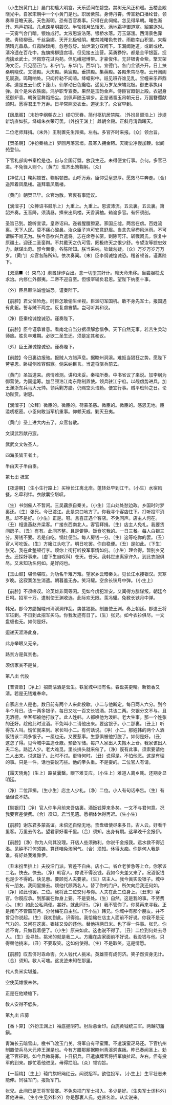<!-- { "loadSidebar": true } -->
〔小生扮黄门上〕晨门初启大明宫。天乐遥闻在碧空。禁树无风正和暖。玉楼金殿晓光中。自家宋朝中一个小黄门是也。职居紫禁。身侍丹霄。传宣勅口播纶音。领奏章目瞻天表。天色渐明。恐有百官奏事。只得在此伺候。怎见得早朝。曙色渐开。鸡声初报。几点疎星明碧汉。半轮残月坠瑶天。满地霜华御道寒。貂裘逐对。一天雾气合门暗。银烛成行。太液恩波浩荡。银桥水落。万玉潺湲。西淸景色霏微。靑琐柳垂。千丝袅娜。天开北极轻阴。散禁城曙色苍苍。雨歇南山积翠。来紫陌晴光皛皛。红霞映琐闱。忽卷忽舒。灿烂渐分双阙下。玉漏闻驰道。或断或续。淸冷遥在百花中。旌旗拂柳遶宫墙。但见接五连营。英勇狰狞。都是金甲银盔。捉虎擒龙武士。环佩穿花过内苑。但见峨冠博带。才豪俊伟。无非银靑金紫。擎天架海文臣。只见丽正门。和宁门。东华门。西华门。宣德门。各门金锁齐开。日上扶桑明晓仗。文德殿。大庆殿。紫宸殿。垂拱殿。集英殿。各殿朱帘尽卷。云开阊阖见宸旒。鸣鞘响处。只闻传勑不闻喧。绛蜡影中。祇见班齐谁见乱。宝幢来乐声鼎沸。道是五云仙仗下蓬山。仙掌动日色纔临。遥见万岁龙床端北极。御史事执纠弹。眞个是朱衣铁面。鸿胪职专宣奏。果然是玉韵金声。侍臣官趋朝上殿。衣冠身惹御炉香。朝贺官舞蹈扬尘。剑佩声随玉墀步。正是诸番玉帛朝元日。万国簪缨献颂时。愿得君王千万寿。日华常照衮衣垂。道犹未了。众官早到。 

【凤凰阁】〔末扮李纲朝衣上〕缪叨天眷。简付枢机居禁院。〔外扮吕颐浩上〕沙堤新筑直如弦。绛蜡朱衣荣可羡。〔外扮王渊上〕趋朝金殿。正斜月淸霜曙天。

二位老师拜揖。〔末外〕王制置先生拜揖。左右。多官齐时来报。〔众〕领台旨。 

【贺圣朝】〔净扮秦桧上〕梦回月落宫垣。晨寒入拥金鞯。天街尘净慢加鞭。似阆苑登仙。

下官礼部尙书秦桧是也。自与金国订盟。放我生还。未得便宜行事。奈何。多官已进。不免径入则个。〔黄门〕班齐出笏鞠躬。〔众〕 

【神仗儿】鞠躬顿首。鞠躬顿首。山呼万寿。臣仰受皇恩厚。愿效马牛奔走。〔合〕遥拜着凤凰楼。遥拜着凤凰楼。

〔黄门〕朝贺已毕。众官勿散。官裏有事廷议。 

【滴溜子】〔众捧诏书鼓乐上〕九重上。九重上。恩波沛流。五云裏。五云裏。箫韶齐奏。玉音降。须淸昼。捧来出凤楼。天香满袖。勑谕多官。有怀须剖。

圣旨已到。跪听宣读。皇帝诏曰。迩者腥膻猾夏。家国丘墟。两宫在虏。百姓流离。天下人民。莫不痛心酸鼻。汝众臣子岂可安意舒眉。当念先皇栉风沐雨。不可谓朕不肖无为。朕今意欲兴兵遣将。志在席卷长驱。剿除可汗。斩戮阏氏。恢复中原疆土。迎还二圣銮舆。不共戴天之仇可雪。罔极终天之恨少舒。专望汝等摅忠效力。献谋出奇。卽今面奏。各陈所知。朕当采纳。钦哉勿疑。〔众〕万岁万岁万万岁。〔黄门〕众官各陈所知。依次奏闻。〔末〕臣李纲诚惶诚恐。稽首顿首。谨奏陛下。 

【双鸂■〈氵束鸟〉】虏酋肆诈百出。念一切堕其奸计。赖天命未移。当尝胆枕戈求治。内修仁外御夷。二帝不迎自至。但恨宰辅负君恩。望陛下纳臣十事。

〔外〕臣吕颐浩诚惶诚恐。谨奏陛下。 

【前腔】君父値险危。时臣怎敢偷生坐视。臣滥叨军国机。敢不身先军士。报国遇有此躯。誓与贼不两立。反复虏酋情。岂可听其和议。

〔净〕臣秦桧诚惶诚恐。谨奏陛下。 

【前腔】臣今谨承旨意。看南北自当分据须解忿惜争。天下自然无事。若苦生灵动师旅。胜负卒难期。必欲二圣生还。须是定其和议。

〔外〕臣王渊诚惶诚恐。谨奏陛下。 

【前腔】今日裏边报驰。报贼人方腊声息。据睦州洞溪。难抵当猖狂之势。愿陛下劳睿思。卧榻侧难容假寐。倘采纳臣言。当遣将驱兵前去。

〔黄门〕圣旨道来。虏情难测。讲和未妥。秦桧所奏。中书省议了来说。加李纲为御营使。为国运筹。加吕颐浩江南东路制置使。领兵驻江宁府。以觇虏势进兵。加王渊浙东兵马大元帅。领兵剿方腊。仍赐空头诰勑。便宜行事。贼平班师之日。论功陛赏。谢恩。 

【滴溜子】〔众拜〕微臣的。微臣的。荷蒙圣慈。微臣的。微臣的。感恩无地。臣滥叨枢密。小臣何敢当军机重事。仰赖天威。剿灭丑夷。

〔黄门〕圣上进大内去了。众官各散。 

文谟武烈献丹宸。

武武文文佐圣人。

四海虽皆王者土。

半由天子半由臣。 

第七出
抵寓

【夜游朝】〔生小生行路上〕买棹长江离北岸。蓬转处早到江干。〔小生〕水宿风餐。名牵利绊。衣敝囊空堪叹。

〔生〕书剑催人不暂闲。三吴覊旅自秦关。〔小生〕江山处处愁边政。乡国时时梦裏还。〔生〕张兄。今已渡江。此是京口地方了。你我寻个客店住下。打听投军消息。却不是好。〔小生〕正是。呀。且喜正遇个客店。不免问声。店主人何在。〔丑〕相逢燕赵齐梁客。广接东西南北人。客官拜揖。〔生〕店主人免礼。我要赁间房子。〔丑〕有有。此间齐整。且是僻静。饭食吃我的。一日三餐。每人白银三分。房钱不要。若是自吃。锅灶便当。每人房钱一分。〔生〕这等吃你的罢。〔丑〕官人可吃饭。〔生〕方纔江头吃了。明日吃罢。你自稳便。〔丑〕是如此。〔下生〕张兄。我在此整顿行李。烦你上街打听投军事情如何。〔小生〕理会得。暂别乡兄去。还探好事来。〔虚下生自叹科〕苍天。苍天。我韩世忠离家许久。到此衣服俱尽。又未知功名何如。是好闷也。 

【玉山颓】堪怜堪叹。为功名千难万难。望家乡云暗秦关。见长江水接银汉。天寒岁晚。这寂寞怎生消遣。朝暮羞无办。笑冯驩。空余长铗月中弹。〔小生上〕 

【前腔】不须嗟叹。论英雄非同等闲。见如今虏犯淮安。又闻得方腊谋叛。朝廷今日呵。招军十万。遣制使王渊收选。此际欢无限。羡冯驩。免敎长铗月中弹。

韩兄。卽今方腊据睦州淸溪洞作乱。势甚猖獗。制置使王渊。奏上朝廷。卽遣王将军征剿。不日到此招军买马。你我发迹有日了。〔生〕张兄。如今衣衫俱尽。一文盘缠也无。如何是好。 

迢递天涯滞此身。

此身举眼又无亲。

路贫方是眞贫也。

须信家贫不是贫。 

第八出
代役

【普贤歌】〔净上〕招商沽酒是营生。铁瓮城中旧有名。春盘美更精。新篘香又淸。若是无钱难奉命。

自家店主人是也。数日前有两个人来此投歇。小二与他断定。每日两人六分。到今半个月日。该一两多银子。每日又吃一百文长钱酒。共该二两。欠银分文不与。且无酒德。坐客都被他打散了。此人姓韩。人都唤他为泼韩。老大生事。那一个姓张的还好。趁他此时没酒。不免叫小二请他出来。要这银子。小二那裏。〔丑上〕听得东人叫。慌忙就来到。家长叫小二。有何话说。〔净〕小二。那姓韩的两个人酒饭钱该二两多银子。一厘也无。又要惹事。生意俱被他打脱了。如何是好。〔丑〕这怎了得。见今城中盖造仓廒。预备军储。每户人家出人夫搬木上仓。我家该出人夫二名。路远人少。老大难觅。里长排头就来催了。〔净〕旣有此事。须索要请他二人出来。讨这银子。此时不讨。更待何时。〔丑〕说得是。不怕他恶。这是有理的事。只是一件。话也要说巧些。他的拳头重。不是耍的。二位官人有请。 

【霜天晓角】〔生上〕路贫囊罄。眼下难支应。〔小生上〕难道人离乡贱。还期身显明廷。

〔净〕二位拜揖。〔生小生〕店主人少礼。〔净〕二位。小人有句话奉吿。〔生〕有话但说不妨。 

【剔银灯】〔净〕官人你半月前来吾店裏。酒饭钱算来多矣。一文不与君何意。况我要官差使费。〔合〕须知。君当见遗。愿相体休得再迟。〔生小生〕 

【前腔】谢东君多蒙高谊。未偿还自惭无地。柰盘缠使尽来多日。古人云。好看千里客。万里去传名。望君家好看千里。〔合〕须知。出身有期。这早晚千金报伊。

【前腔】〔净〕你为人何其没理。开店人些须微利。你说千金报我。远水救不得近渴。见钟不打何须铸。算还咱免淘闲气。〔合〕须知。休得太痴。你是何人我是谁。有好处我难靠伊。

〔丑末扮里排上〕夫役沿门派。官差不自由。店小二。省仓老爹急等上仓。你家该二名。快去。快去。〔净〕韩官人。你说不得没钱。我如今夫差又来了。况酒饭钱也是少不得的。快见惠。要顾觅人夫要紧。〔生〕店主人。我今眞实没银子。城中有一朋友。我同里排去。烦他代顾两名人。替了你的门户。所欠向后我还何如。〔净〕如此也罢。二位。我将此二位交付与你。人夫在此二位身上。〔丑末〕客官。你旣应承。到那裏在你身上要。不是耍处。〔生〕自然。这是我的事。不劳费心。〔末〕如此公私两便。甚好。就此同行。〔净〕我不管你了。你莫再来寻我。正是闭门不管窗前月。分付梅花自主张。〔下小生〕韩兄。你城中有那个朋友。并不曾见你说起。〔生〕我初到此。识得谁。我恰纔在店主人面前不好说。你我不是无气力的。又闲在这裏。银钱又没的还他。替他挑两日米。也了得一件事。张兄。你若不肯。只做我着便了。〔小生〕原来如此。这也说不得了。〔丑〕二位到何处去寻人。〔生〕没寻处。挑米的就是我二人。方纔在店家面前不好说。我没钱与他。只得替他挑米。〔丑〕不要取笑。这如何使得。〔生〕不是取笑。这是情愿。 

【前腔】叹吾侪时乖命否。欠人钱代人挑米。英雄空有成何济。笑孑然资身无计。〔合〕须知。敎人可嗤。这发迹未知在那里。

代人负米实堪羞。

空使英雄恨未休。

正是在他矮檐下。

敎人安得不低头。 

第九出
应募

【番卜算】〔外扮王渊上〕袖底握阴符。肘后悬金印。白旄黄钺统三军。两越叨藩鎭。

靑海长云暗雪山。檄书飞渡玉门关。将军自有平蛮策。不遣溪蛮疋马还。下官杭州制置使兵马大元帅王渊是也。今有方腊那厮据睦州靑溪洞谋叛。昨已奏闻圣上。勑遣下官征剿。如今兵微将寡。卜日招兵。已遣旗牌官将招军旗扯起。左右。但有投军的到来。卽忙着他进见。毋得拦阻。〔众〕领钧旨。 

【一翦梅】〔生上〕辕门旗帜飐红云。闻说招军。欲往投军。〔小生上〕生平壮志未能伸。同往军门。报効军门。

张兄。此间已是王将军营寨。不免央把门军士报入。多少是好。〔生央军士诨科外〕着他进来。〔生小生见外科外〕你是那裏人氏。姓甚名谁。从实说来。 

